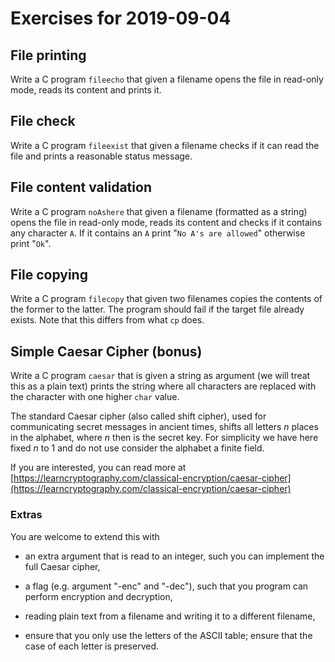 # Exercises for 2019-09-04

## File printing

Write a C program `fileecho` that given a filename opens the file in
read-only mode, reads its content and prints it.

## File check

Write a C program `fileexist` that given a filename checks if it can
read the file and prints a reasonable status message.

## File content validation

Write a C program `noAshere` that given a filename (formatted as a
string) opens the file in read-only mode, reads its content and
checks if it contains any character `A`. If it contains an `A` print
"`No A's are allowed`" otherwise print "`Ok`".

## File copying

Write a C program `filecopy` that given two filenames copies the
contents of the former to the latter.  The program should fail if the
target file already exists.  Note that this differs from what `cp`
does.

## Simple Caesar Cipher (bonus)

Write a C program `caesar` that is given a string as argument (we will
treat this as a plain text) prints the string where all characters are
replaced with the character with one higher `char` value.

The standard Caesar cipher (also called shift cipher), used for
communicating secret messages in ancient times, shifts all letters _n_
places in the alphabet, where _n_ then is the secret key. For
simplicity we have here fixed _n_ to 1 and do not use consider the
alphabet a finite field.

If you are interested, you can read more at
[https://learncryptography.com/classical-encryption/caesar-cipher](https://learncryptography.com/classical-encryption/caesar-cipher)

### Extras

You are welcome to extend this with

  * an extra argument that is read to an integer, such you can
    implement the full Caesar cipher,

  * a flag (e.g. argument "-enc" and "-dec"), such that you program
    can perform encryption and decryption,

  * reading plain text from a filename and writing it to a different
    filename,

  * ensure that you only use the letters of the ASCII table; ensure
    that the case of each letter is preserved.
